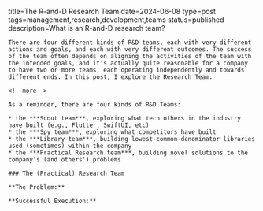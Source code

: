 title=The R-and-D Research Team
date=2024-06-08
type=post
tags=management,research,development,teams
status=published
description=What is an R-and-D research team?
~~~~~~
There are four different kinds of R&D teams, each with very different actions and goals, and each with very different outcomes. The success of the team often depends on aligning the activities of the team with the intended goals, and it's actually quite reasonable for a company to have two or more teams, each operating independently and towards different ends. In this post, I explore the Research Team.

<!--more-->

As a reminder, there are four kinds of R&D Teams:

* the ***Scout team***, exploring what tech others in the industry have built (e.g., Flutter, SwiftUI, etc)
* the ***Spy team***, exploring what competitors have built
* the ***Library team***, building lowest-common-denominator libraries used (sometimes) within the company
* the ***Practical Research team***, building novel solutions to the company's (and others') problems

### The (Practical) Research Team

**The Problem:** 

**Successful Execution:**


